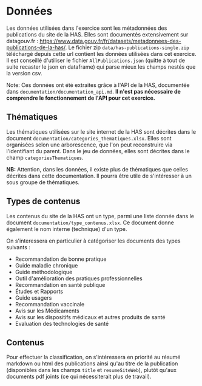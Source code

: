 # Données

Les données utilisées dans l'exercice sont les métadonnées des publications du site de la HAS. Elles sont documentés extensivement sur datagouv.fr : https://www.data.gouv.fr/fr/datasets/metadonnees-des-publications-de-la-has/. Le fichier zip `data/has-publications-single.zip` téléchargé depuis cette url contient les données utilisées dans cet exercice. Il est conseillé d'utiliser le fichier `AllPublications.json` (quitte à tout de suite recaster le json en dataframe) qui parse mieux les champs nestés que la version csv.

Note: Ces données ont été extraites grâce à l'API de la HAS, documentée dans `documentation/documentation_api.md`. **Il n'est pas nécessaire de comprendre le fonctionnement de l'API pour cet exercice.**

## Thématiques

Les thématiques utilisées sur le site internet de la HAS sont décrites dans le document `documentation/categories_thematiques.xlsx`. Elles sont organisées selon une arborescence, que l'on peut reconstruire via l'identifiant du parent. Dans le jeu de données, elles sont décrites dans le champ `categoriesThematiques`.

**NB:** Attention, dans les données, il existe plus de thématiques que celles décrites dans cette documentation. Il pourra être utile de s'intéresser à un sous groupe de thématiques.

## Types de contenus

Les contenus du site de la HAS ont un type, parmi une liste donnée dans le document `documentation/type_contenus.xlsx`. 
Ce document donne également le nom interne (technique) d'un type.

On s'interessera en particulier à catégoriser les documents des types suivants :
- Recommandation de bonne pratique
- Guide maladie chronique
- Guide méthodologique
- Outil d'amélioration des pratiques professionnelles
- Recommandation en santé publique
- Études et Rapports
- Guide usagers
- Recommandation vaccinale
- Avis sur les Médicaments
- Avis sur les dispositifs médicaux et autres produits de santé
- Evaluation des technologies de santé

## Contenus

Pour effectuer la classification, on s'intéressera en priorité au résumé markdown ou html des publications ainsi qu'au titre de la publication (disponibles dans les champs `title` et `resumeSiteWeb`), plutôt qu'aux documents pdf joints (ce qui nécessiterait plus de travail).
